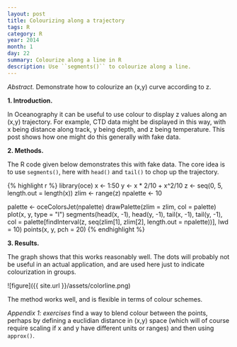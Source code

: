 ```yaml
---
layout: post
title: Colourizing along a trajectory
tags: R
category: R
year: 2014
month: 1
day: 22
summary: Colourize along a line in R
description: Use ``segments()`` to colourize along a line.
---
```



*Abstract.* Demonstrate how to colourize an (x,y) curve according to z.

**1. Introduction.**

In Oceanography it can be useful to use colour to display z values along an (x,y) trajectory.  For example, CTD data might be displayed in this way, with x being distance along track, y being depth, and z being temperature. This post shows how one might do this generally with fake data.

**2. Methods.**

The R code given below demonstrates this with fake data.  The core idea is to use ``segments()``, here with ``head()`` and ``tail()`` to chop up the trajectory.

{% highlight r %}
library(oce)
x <- 1:50
y <- x * 2/10 + x^2/10
z <- seq(0, 5, length.out = length(x))
zlim <- range(z)
npalette <- 10

palette <- oceColorsJet(npalette)
drawPalette(zlim = zlim, col = palette)
plot(x, y, type = "l")
segments(head(x, -1), head(y, -1),
  tail(x, -1), tail(y, -1),
  col = palette[findInterval(z, 
    seq(zlim[1], zlim[2], length.out = npalette))],
  lwd = 10)
points(x, y, pch = 20)
{% endhighlight %}


**3. Results.**

The graph shows that this works reasonably well.  The dots will probably not be useful in an actual application, and are used here just to indicate colourization in groups.

![figure]({{ site.url }}/assets/colorline.png)

The method works well, and is flexible in terms of colour schemes.


*Appendix 1: exercises* find a way to blend colour between the points, perhaps by defining a euclidian distance in (x,y) space (which will of course require scaling if x and y have different units or ranges) and then using ``approx()``.
